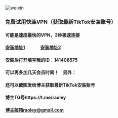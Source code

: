 
![weixin](https://www.weju3jd.net/images/logobig.png)
### 免费试用快连VPN（获取最新TikTok安装账号）
#### 可能是速度最快的VPN，3秒极速连接
#### [安装地址1](https://d.z8n.net/ZVeUmK "悬停显示") &#8195;&#8195;&#8195;   [安装地址2](https://m-n.cc/rf4dYR "悬停显示") 
#### 安装后打开填写我的ID：141408575
#### 可以再多加几天会员时间！&#8195;另外：
#### 还可以截图发给博主获取最新TikTok安装账号
#### 博主TG号https://t.me/raoley
#### 博主邮箱raoley@gmail.com
